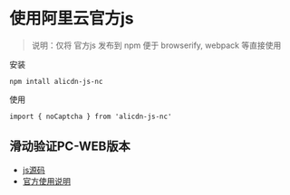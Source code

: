 # 使用阿里云官方js
> 说明：仅将 官方js 发布到 npm 便于 browserify, webpack 等直接使用

安装 

```
npm intall alicdn-js-nc
```

使用

```
import { noCaptcha } from 'alicdn-js-nc'
```


## 滑动验证PC-WEB版本

* [js源码]( https//g.alicdn.com/sd/ncpc/nc.js)
* [官方使用说明](https://help.aliyun.com/document_detail/66317.html?spm=a2c4g.11186623.4.1.LEGs9R)